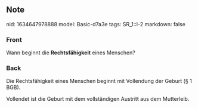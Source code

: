 ## Note
nid: 1634647978888
model: Basic-d7a3e
tags: SR_1::I-2
markdown: false

### Front
Wann beginnt die <b>Rechtsfähigkeit</b> eines Menschen?

### Back
Die Rechtsfähigkeit eines Menschen beginnt mit Vollendung der
Geburt (§ 1 BGB).
<div>
  Vollendet ist die Geburt mit dem vollständigen Austritt aus dem
  Mutterleib.
</div>
